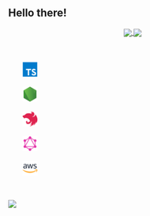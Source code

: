 ## Hello there!

<div align="center">
  <a href="https://github.com/danielfarah54">
    <img
      align="center"
      height="157em"
      src="https://github-readme-stats-git-master-danielfarah54.vercel.app/api?username=danielfarah54&hide=stars&count_private=true&show_icons=true&theme=omni"
    />
  </a>
  <a href="https://github.com/danielfarah54">
    <img
      align="center"
      height="157em"
      src="https://github-readme-stats-git-master-danielfarah54.vercel.app/api/top-langs/?username=danielfarah54&layout=compact&theme=omni&langs_count=5&hide=C"
    />
  </a>
</div>

<br>
<div style="display: inline_block">
  <br>
  <code>
    <img height="30" title="TypeScript" src="https://raw.githubusercontent.com/devicons/devicon/master/icons/typescript/typescript-original.svg">
  </code>
  <code>
    <img height="30" title="Node.js" src="https://raw.githubusercontent.com/devicons/devicon/master/icons/nodejs/nodejs-original.svg">
  </code>
  <code>
    <img height="30" title="Nestjs" src="https://raw.githubusercontent.com/devicons/devicon/master/icons/nestjs/nestjs-original.svg">
  </code>
  <code>
    <img height="30" title="GraphQL" src="https://raw.githubusercontent.com/devicons/devicon/master/icons/graphql/graphql-plain.svg">
  </code>
  <code>
    <img height="30" title="AWS" src="https://raw.githubusercontent.com/devicons/devicon/master/icons/amazonwebservices/amazonwebservices-original-wordmark.svg">
  </code>
</div>

##

<div>
  <a href="https://www.linkedin.com/in/danielfarah54" target="_blank"><img src="https://img.shields.io/badge/-LinkedIn-%230077B5?style=for-the-badge&logo=linkedin&logoColor=white"></a>
</div>

<!--
**danielfarah54/danielfarah54** is a ✨ _special_ ✨ repository because its `README.md` (this file) appears on your GitHub profile.

Here are some ideas to get you started:

- 🔭 I’m currently working on ...
- 🌱 I’m currently learning ...
- 👯 I’m looking to collaborate on ...
- 🤔 I’m looking for help with ...
- 💬 Ask me about ...
- 📫 How to reach me: ...
- 😄 Pronouns: ...
- ⚡ Fun fact: ...
-->
